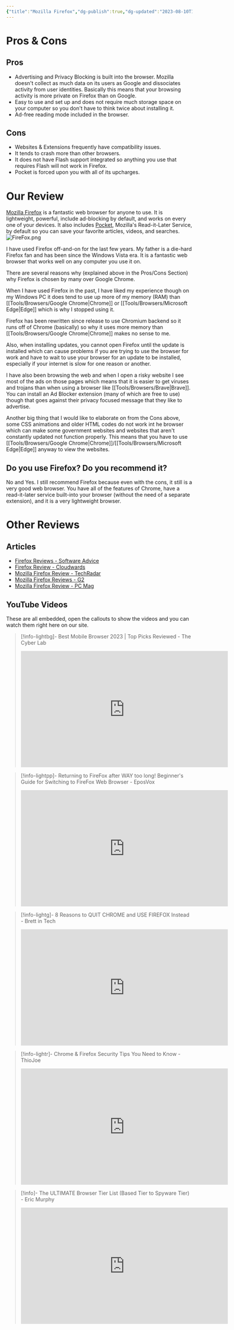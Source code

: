 ```yaml
---
{"title":"Mozilla Firefox","dg-publish":true,"dg-updated":"2023-08-10T10:06","dg-created":"2023-08-09T09:06","dg-path":"Browsers/Firefox.md","dg-permalink":"browsers/firefox","URL":"https://www.mozilla.org/en-US/firefox/new/","aliases":[],"tags":["browser","mozilla","nonprofit","firefox"],"apps":["android","iOS","linux","macOS","windows"],"openSource":null,"multiDeviceSync":true,"extSupport":true,"permalink":"/browsers/firefox/","dgPassFrontmatter":true,"created":"2023-08-09T09:06","updated":"2023-08-10T10:06"}
---
```


# Pros & Cons
## Pros
- Advertising and Privacy Blocking is built into the browser. Mozilla doesn't collect as much data on its users as Google and dissociates activity from user identities. Basically this means that your browsing activity is more private on Firefox than on Google.
- Easy to use and set up and does not require much storage space on your computer so you don't have to think twice about installing it.
- Ad-free reading mode included in the browser.
## Cons
- Websites & Extensions frequently have compatibility issues.
- It tends to crash more than other browsers.
- It does not have Flash support integrated so anything you use that requires Flash will not work in Firefox.
- Pocket is forced upon you with all of its upcharges.
# Our Review
[Mozilla Firefox](https://www.mozilla.org/en-US/firefox/new/) is a fantastic web browser for anyone to use. It is lightweight, powerful, include ad-blocking by default, and works on every one of your devices. It also includes [Pocket](https://getpocket.com), Mozilla's Read-it-Later Service, by default so you can save your favorite articles, videos, and searches.
![FireFox.png](/img/user/Tools/images/FireFox.png)

I have used Firefox off-and-on for the last few years. My father is a die-hard Firefox fan and has been since the Windows Vista era. It is a fantastic web browser that works well on any computer you use it on.

There are several reasons why (explained above in the Pros/Cons Section) why Firefox is chosen by many over Google Chrome.

When I have used Firefox in the past, I have liked my experience though on my Windows PC it does tend to use up more of my memory (RAM) than [[Tools/Browsers/Google Chrome\|Chrome]] or [[Tools/Browsers/Microsoft Edge\|Edge]] which is why I stopped using it.

Firefox has been rewritten since release to use Chromium backend so it runs off of Chrome (basically) so why it uses more memory than [[Tools/Browsers/Google Chrome\|Chrome]] makes no sense to me.

Also, when installing updates, you cannot open Firefox until the update is installed which can cause problems if you are trying to use the browser for work and have to wait to use your browser for an update to be installed, especially if your internet is slow for one reason or another.

I have also been browsing the web and when I open a risky website I see most of the ads on those pages which means that it is easier to get viruses and trojans than when using a browser like [[Tools/Browsers/Brave\|Brave]]. You can install an Ad Blocker extension (many of which are free to use) though that goes against their privacy focused message that they like to advertise.

Another big thing that I would like to elaborate on from the Cons above, some CSS animations and older HTML codes do not work int he browser which can make some government websites and websites that aren't constantly updated not function properly. This means that you have to use [[Tools/Browsers/Google Chrome\|Chrome]]/[[Tools/Browsers/Microsoft Edge\|Edge]] anyway to view the websites.

## Do you use Firefox? Do you recommend it?
No and Yes. I still recommend Firefox because even with the cons, it still is a very good web browser. You have all of the features of Chrome, have a read-it-later service built-into your browser (without the need of a separate extension), and it is a very lightweight browser.
# Other Reviews
## Articles
- [Firefox Reviews - Software Advice](https://www.softwareadvice.com/browser/firefox-profile/reviews/)
- [Firefox Review - Cloudwards](https://www.cloudwards.net/firefox-review/)
- [Mozilla Firefox Review - TechRadar](https://www.techradar.com/reviews/mozilla-firefox)
- [Mozilla Firefox Reviews - G2](https://www.g2.com/products/mozilla-firefox/reviews)
- [Mozilla Firefox Review - PC Mag](https://www.pcmag.com/reviews/mozilla-firefox)
## YouTube Videos
These are all embedded, open the callouts to show the videos and you can watch them right here on our site.

> [!info-lightbg]- Best Mobile Browser 2023 | Top Picks Reviewed - The Cyber Lab
> <iframe width="560" height="315" src="https://www.youtube.com/embed/xHNEgDdrTI8" title="YouTube video player" frameborder="0" allow="accelerometer; autoplay; clipboard-write; encrypted-media; gyroscope; picture-in-picture; web-share" allowfullscreen></iframe>

> [!info-lightpp]- Returning to FireFox after WAY too long! Beginner's Guide for Switching to FireFox Web Browser - EposVox
> <iframe width="560" height="315" src="https://www.youtube.com/embed/ygdAxmWEmhU" title="YouTube video player" frameborder="0" allow="accelerometer; autoplay; clipboard-write; encrypted-media; gyroscope; picture-in-picture; web-share" allowfullscreen></iframe>

> [!info-lightg]- 8 Reasons to QUIT CHROME and USE FIREFOX Instead - Brett in Tech
> <iframe width="560" height="315" src="https://www.youtube.com/embed/9aPE4ZPI62I" title="YouTube video player" frameborder="0" allow="accelerometer; autoplay; clipboard-write; encrypted-media; gyroscope; picture-in-picture; web-share" allowfullscreen></iframe>

> [!info-lightr]- Chrome & Firefox Security Tips You Need to Know - ThioJoe
> <iframe width="560" height="315" src="https://www.youtube.com/embed/9SraN9V23WA" title="YouTube video player" frameborder="0" allow="accelerometer; autoplay; clipboard-write; encrypted-media; gyroscope; picture-in-picture; web-share" allowfullscreen></iframe>

>[!info]- The ULTIMATE Browser Tier List (Based Tier to Spyware Tier) - Eric Murphy
><iframe width="560" height="315" src="https://www.youtube.com/embed/j5r6jFE8gic" title="YouTube video player" frameborder="0" allow="accelerometer; autoplay; clipboard-write; encrypted-media; gyroscope; picture-in-picture; web-share" allowfullscreen></iframe>

